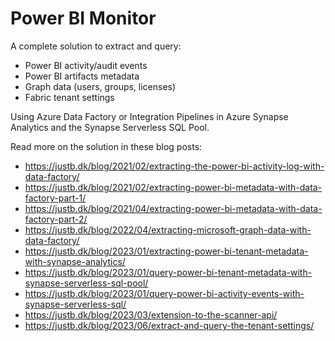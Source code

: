 # Power BI Monitor

A complete solution to extract and query:
 - Power BI activity/audit events
 - Power BI artifacts metadata
 - Graph data (users, groups, licenses)
 - Fabric tenant settings

Using Azure Data Factory or Integration Pipelines in Azure Synapse Analytics and the Synapse Serverless SQL Pool.

Read more on the solution in these blog posts:
 - https://justb.dk/blog/2021/02/extracting-the-power-bi-activity-log-with-data-factory/
 - https://justb.dk/blog/2021/02/extracting-power-bi-metadata-with-data-factory-part-1/
 - https://justb.dk/blog/2021/04/extracting-power-bi-metadata-with-data-factory-part-2/
 - https://justb.dk/blog/2022/04/extracting-microsoft-graph-data-with-data-factory/
 - https://justb.dk/blog/2023/01/extracting-power-bi-tenant-metadata-with-synapse-analytics/
 - https://justb.dk/blog/2023/01/query-power-bi-tenant-metadata-with-synapse-serverless-sql-pool/
 - https://justb.dk/blog/2023/01/query-power-bi-activity-events-with-synapse-serverless-sql/
 - https://justb.dk/blog/2023/03/extension-to-the-scanner-api/
 - https://justb.dk/blog/2023/06/extract-and-query-the-tenant-settings/
